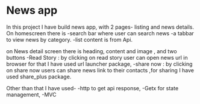 # News app


In this project I have build news app, with 2 pages- listing and news details.
On homescreen there is
-search bar where user can search news 
-a tabbar to view news by category.
-list content is from Api.

on News detail screen there is heading, content and image , and two buttons
-Read Story : by clicking on read story user can open news url in browser for that  I have used url launcher package,
-share now : by clicking on share now users can share news link to their contacts ,for sharing  I have used share_plus package. 

Other than that I have used-
-http to get api response,
-Getx for state management,
-MVC




